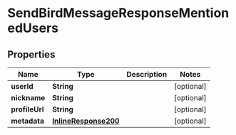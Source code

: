 

# SendBirdMessageResponseMentionedUsers


## Properties

Name | Type | Description | Notes
------------ | ------------- | ------------- | -------------
**userId** | **String** |  |  [optional]
**nickname** | **String** |  |  [optional]
**profileUrl** | **String** |  |  [optional]
**metadata** | [**InlineResponse200**](InlineResponse200.md) |  |  [optional]




